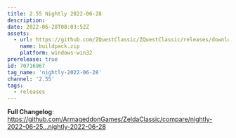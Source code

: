 ```yaml
---
title: 2.55 Nightly 2022-06-28
description: 
date: 2022-06-28T08:03:52Z
assets: 
  - url: https://github.com/ZQuestClassic/ZQuestClassic/releases/download/nightly-2022-06-28/buildpack.zip
    name: buildpack.zip
    platform: windows-win32
prerelease: true
id: 70716967
tag_name: 'nightly-2022-06-28'
channel: '2.55'
tags:
  - releases
---
```


**Full Changelog**: https://github.com/ArmageddonGames/ZeldaClassic/compare/nightly-2022-06-25...nightly-2022-06-28
